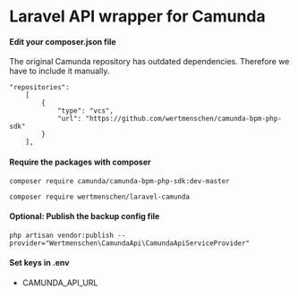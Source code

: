 # Laravel API wrapper for Camunda

#### Edit your composer.json file
The original Camunda repository has outdated dependencies. Therefore we have to include it manually.
```shell
"repositories":
    [
        {
            "type": "vcs",
            "url": "https://github.com/wertmenschen/camunda-bpm-php-sdk"
        }
    ],
```

#### Require the packages with composer

```shell
composer require camunda/camunda-bpm-php-sdk:dev-master
```

```shell
composer require wertmenschen/laravel-camunda
```


#### Optional: Publish the backup config file
```shell
php artisan vendor:publish --provider="Wertmenschen\CamundaApi\CamundaApiServiceProvider"
```

#### Set keys in .env
* CAMUNDA_API_URL
